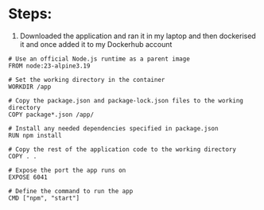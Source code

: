 # Steps:
1. Downloaded the application and ran it in my laptop and then dockerised it and once added it to my Dockerhub account
```
# Use an official Node.js runtime as a parent image
FROM node:23-alpine3.19

# Set the working directory in the container
WORKDIR /app

# Copy the package.json and package-lock.json files to the working directory
COPY package*.json /app/

# Install any needed dependencies specified in package.json
RUN npm install 

# Copy the rest of the application code to the working directory
COPY . .

# Expose the port the app runs on
EXPOSE 6041

# Define the command to run the app
CMD ["npm", "start"]

```

